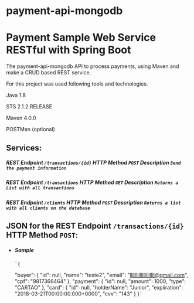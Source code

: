 # payment-api-mongodb
# Payment Sample Web Service RESTful with Spring Boot
 The payment-api-mongodb API to process payments, using Maven and make a CRUD based REST service.
 
For this project was used following tools and technologies.

Java 1.8

STS 2.1.2.RELEASE

Maven 4.0.0

POSTMan (optional)

## Services:


##### REST Endpoint `/transactions/{id}` HTTP Method `POST` Description `Send the payment information`
##### REST Endpoint `/transactions` HTTP Method `GET` Description `Returns a List with all transactions`
##### REST Endpoint `/clients` HTTP Method `POST` Description `Returns a list with all clients on the database`


## JSON for the REST Endpoint `/transactions/{id}` HTTP Method `POST`:

* ##### Sample

      `{
 
    "buyer": {
        "id": null,
        "name": "teste2",
        "email": "llllllllllllllllllll@gmail.com",
        "cpf": "9817366464"
    },
    "payment": {
        "id": null,
        "amount": 1000,
        "type": "CARTAO"
    },
    "card": {
        "id": null,
        "holderName": "Junior",
        "expiiration": "2018-03-21T00:00:00.000+0000",
        "cvv": "143"
    }
}`
